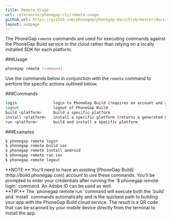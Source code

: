 ```yaml
---
title: Remote Usage
url: references/phonegap-cli/remote-usage
github_url: https://github.com/phonegap/phonegap-docs/blob/master/docs/3-references/phonegap-cli/7-remote-usage.html.md
layout: subpage
---
```


The PhoneGap `remote` commands are used for executing commands against the PhoneGap Build service in the cloud rather than relying on a locally 
installed SDK for each platform. 

###Usage 
```bash
phonegap remote [command]
```

Use the commands below in conjunction with the `remote` command to perform the specific actions outlined below.    

###Commands
```bash
login                login to PhoneGap Build (requires an account and your credentials)
logout               logout of PhoneGap Build
build <platform>     build a specific platform
install <platform>   install a specific platform (returns a generated QR code in the terminal)
run <platform>       build and install a specific platform
```

###Examples
```bash
$ phonegap remote login
$ phonegap remote build ios
$ phonegap remote install android
$ phonegap remote run ios
$ phonegap remote logout
```  

<div class="alert--info">**NOTE:** You'll need to have an existing [PhoneGap Build](http://build.phonegap.com) account to use these commands. You'll be prompted to enter your credentials after running the 
`$ phonegap remote login` command. An Adobe ID can be used as well.  
</div>

<div class="alert--tip">**TIP:**
The `phonegap remote run` command will execute both the `build` and `install` commands automatically and is the quickest path to building your app
 with the PhoneGap Build cloud service. The result is a QR code that can be scanned by your mobile device directly from the terminal to install the app.
</div>
